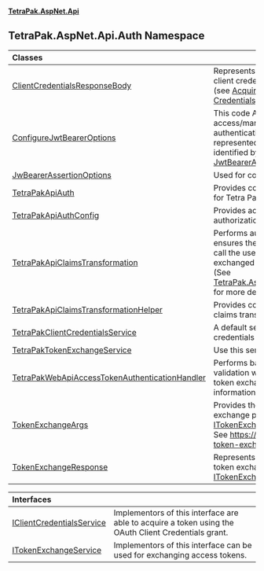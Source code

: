 #### [TetraPak.AspNet.Api](index.md 'index')
## TetraPak.AspNet.Api.Auth Namespace

| Classes | |
| :--- | :--- |
| [ClientCredentialsResponseBody](TetraPak_AspNet_Api_Auth_ClientCredentialsResponseBody.md 'TetraPak.AspNet.Api.Auth.ClientCredentialsResponseBody') | Represents the response from a successful client credentials request<br/>(see [AcquireTokenAsync(CancellationToken, Credentials, MultiStringValue, bool)](TetraPak_AspNet_Api_Auth_IClientCredentialsService.md#TetraPak_AspNet_Api_Auth_IClientCredentialsService_AcquireTokenAsync(System_Threading_CancellationToken_TetraPak_Credentials_TetraPak_MultiStringValue_bool) 'TetraPak.AspNet.Api.Auth.IClientCredentialsService.AcquireTokenAsync(System.Threading.CancellationToken, TetraPak.Credentials, TetraPak.MultiStringValue, bool)')).<br/> |
| [ConfigureJwtBearerOptions](TetraPak_AspNet_Api_Auth_ConfigureJwtBearerOptions.md 'TetraPak.AspNet.Api.Auth.ConfigureJwtBearerOptions') | This code API can be used to access/manipulate the JWT Bearer authentication configuration,<br/>represented by the configuration sub section identified by<br/>[JwtBearerAssertionConfig.SectionIdentifier](https://docs.microsoft.com/en-us/dotnet/api/JwtBearerAssertionConfig.SectionIdentifier 'JwtBearerAssertionConfig.SectionIdentifier'). <br/> |
| [JwBearerAssertionOptions](TetraPak_AspNet_Api_Auth_JwBearerAssertionOptions.md 'TetraPak.AspNet.Api.Auth.JwBearerAssertionOptions') | Used for configuring JWT Bearer Assertion.<br/> |
| [TetraPakApiAuth](TetraPak_AspNet_Api_Auth_TetraPakApiAuth.md 'TetraPak.AspNet.Api.Auth.TetraPakApiAuth') | Provides convenience- and extension methods for Tetra Pak auth purposes.<br/> |
| [TetraPakApiAuthConfig](TetraPak_AspNet_Api_Auth_TetraPakApiAuthConfig.md 'TetraPak.AspNet.Api.Auth.TetraPakApiAuthConfig') | Provides access to the main Tetra Pak authorization section in the configuration.  <br/> |
| [TetraPakApiClaimsTransformation](TetraPak_AspNet_Api_Auth_TetraPakApiClaimsTransformation.md 'TetraPak.AspNet.Api.Auth.TetraPakApiClaimsTransformation') | Performs automatic claims transformation but ensures the access token used to<br/>call the user information service gets exchanged (necessary for APIs).<br/>(See [TetraPak.AspNet.TetraPakClaimsTransformation](https://docs.microsoft.com/en-us/dotnet/api/TetraPak.AspNet.TetraPakClaimsTransformation 'TetraPak.AspNet.TetraPakClaimsTransformation') for more details).<br/> |
| [TetraPakApiClaimsTransformationHelper](TetraPak_AspNet_Api_Auth_TetraPakApiClaimsTransformationHelper.md 'TetraPak.AspNet.Api.Auth.TetraPakApiClaimsTransformationHelper') | Provides convenience methods fo setting up claims transformation.<br/> |
| [TetraPakClientCredentialsService](TetraPak_AspNet_Api_Auth_TetraPakClientCredentialsService.md 'TetraPak.AspNet.Api.Auth.TetraPakClientCredentialsService') | A default service to support the client credentials grant type.<br/> |
| [TetraPakTokenExchangeService](TetraPak_AspNet_Api_Auth_TetraPakTokenExchangeService.md 'TetraPak.AspNet.Api.Auth.TetraPakTokenExchangeService') | Use this service for easy token exchange.<br/> |
| [TetraPakWebApiAccessTokenAuthenticationHandler](TetraPak_AspNet_Api_Auth_TetraPakWebApiAccessTokenAuthenticationHandler.md 'TetraPak.AspNet.Api.Auth.TetraPakWebApiAccessTokenAuthenticationHandler') | Performs basic Tetra Pak issued access token validation while also supporting<br/>token exchange before the call to the user information service.<br/> |
| [TokenExchangeArgs](TetraPak_AspNet_Api_Auth_TokenExchangeArgs.md 'TetraPak.AspNet.Api.Auth.TokenExchangeArgs') | Provides the options to be used for a token exchange process (see [ITokenExchangeService.ExchangeAsync](https://docs.microsoft.com/en-us/dotnet/api/ITokenExchangeService.ExchangeAsync 'ITokenExchangeService.ExchangeAsync')).<br/>See https://tools.ietf.org/id/draft-ietf-oauth-token-exchange-19.html for more details,<br/> |
| [TokenExchangeResponse](TetraPak_AspNet_Api_Auth_TokenExchangeResponse.md 'TetraPak.AspNet.Api.Auth.TokenExchangeResponse') | Represents the response from a successful token exchange request (see [ITokenExchangeService.ExchangeAsync](https://docs.microsoft.com/en-us/dotnet/api/ITokenExchangeService.ExchangeAsync 'ITokenExchangeService.ExchangeAsync')).<br/> |

| Interfaces | |
| :--- | :--- |
| [IClientCredentialsService](TetraPak_AspNet_Api_Auth_IClientCredentialsService.md 'TetraPak.AspNet.Api.Auth.IClientCredentialsService') | Implementors of this interface are able to acquire a token using the<br/>OAuth Client Credentials grant. <br/> |
| [ITokenExchangeService](TetraPak_AspNet_Api_Auth_ITokenExchangeService.md 'TetraPak.AspNet.Api.Auth.ITokenExchangeService') | Implementors of this interface can be used for exchanging access tokens.  <br/> |
